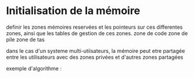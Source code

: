 # Initialisation de la mémoire


definir les zones mémoires reservées et les pointeurs sur ces differentes zones, ainsi que les tables de gestion de ces zones.
		zone de code
		zone de pile
		zone de tas
		
dans le cas d'un systeme multi-utiisateurs, la mémoire peut etre partagée entre les utilisateurs avec des zones privées et d'autres zones partagées

exemple d'algorithme :